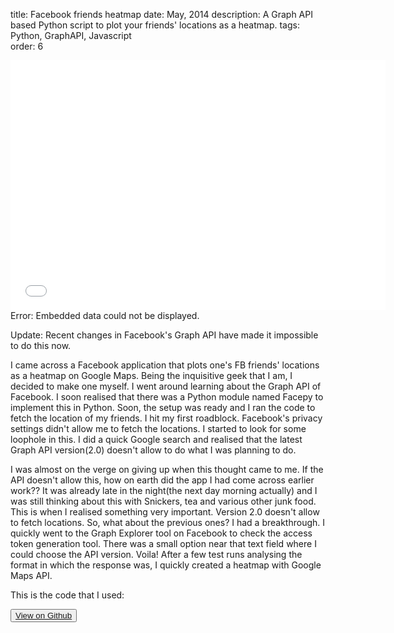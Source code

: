 title: Facebook friends heatmap
date: May, 2014
description: A Graph API based Python script to plot your friends' locations as a heatmap.
tags: Python, GraphAPI, Javascript  
order: 6

<object data="../static/FBHeatMap.html" width="600" height="400"><embed src="../static/FBHeatMap.html" width="600" height="400">Error: Embedded data could not be displayed.</object>

Update: Recent changes in Facebook's Graph API have made it impossible to do this now.

I came across a Facebook application that plots one's FB friends' locations as a heatmap on Google Maps. Being the inquisitive geek that I am, I decided to make one myself. I went around learning about the Graph API of Facebook. I soon realised that there was a Python module named Facepy to implement this in Python. Soon, the setup was ready and I ran the code to fetch the location of my friends. I hit my first roadblock. Facebook's privacy settings didn't allow me to fetch the locations. I started to look for some loophole in this. I did a quick Google search and realised that the latest Graph API version(2.0) doesn't allow to do what I was planning to do.

I was almost on the verge on giving up when this thought came to me. If the API doesn't allow this, how on earth did the app I had come across earlier work?? It was already late in the night(the next day morning actually) and I was still thinking about this with Snickers, tea and various other junk food. This is when I realised something very important. Version 2.0 doesn't allow to fetch locations. So, what about the previous ones? I had a breakthrough. I quickly went to the Graph Explorer tool on Facebook to check the access token generation tool. There was a small option near that text field where I could choose the API version. Voila! After a few test runs analysing the format in which the response was, I quickly created a heatmap with Google Maps API.

This is the code that I used:

<button type="button" class="btn btn-info "><a href="http://github.com/astronomersiva/Facebook-HeatMap/">View on Github</a></button>
<script src="https://gist.github.com/astronomersiva/280cd8f1cb64ec8e46c0.js"></script>
